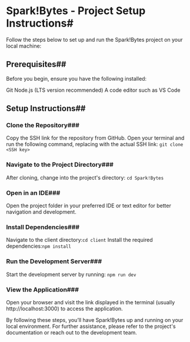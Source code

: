 # Spark!Bytes - Project Setup Instructions#

Follow the steps below to set up and run the Spark!Bytes project on your local machine:

## Prerequisites##
Before you begin, ensure you have the following installed:

Git
Node.js (LTS version recommended)
A code editor such as VS Code

## Setup Instructions##
### Clone the Repository###
Copy the SSH link for the repository from GitHub.
Open your terminal and run the following command, replacing <SSH key> with the actual SSH link: ```git clone <SSH key>```

### Navigate to the Project Directory###
After cloning, change into the project's directory: ```cd Spark!Bytes```

### Open in an IDE###
Open the project folder in your preferred IDE or text editor for better navigation and development.

### Install Dependencies###
Navigate to the client directory:```cd client```
Install the required dependencies:```npm install```

### Run the Development Server###
Start the development server by running: ```npm run dev```

### View the Application###
Open your browser and visit the link displayed in the terminal (usually http://localhost:3000) to access the application.

By following these steps, you’ll have Spark!Bytes up and running on your local environment. For further assistance, please refer to the project's documentation or reach out to the development team.
